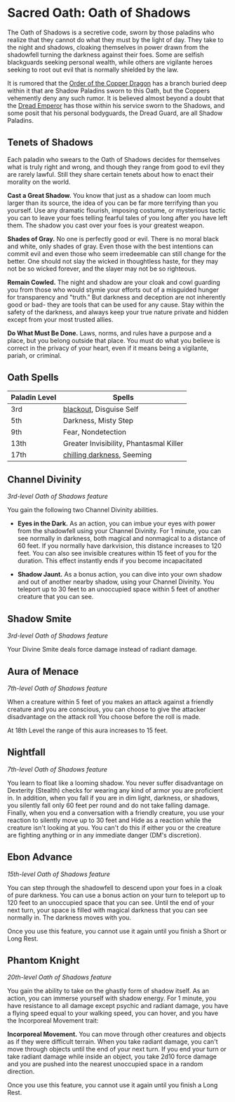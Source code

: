 # Sacred Oath: Oath of Shadows
The Oath of Shadows is a secretive code, sworn by those paladins who realize that they cannot do what they must by the light of day. They take to the night and shadows, cloaking themselves in power drawn from the shadowfell turning the darkness against their foes. Some are selfish blackguards seeking personal wealth, while others are vigilante heroes seeking to root out evil that is normally shielded by the law.

It is rumored that the [Order of the Copper Dragon](../../Organizations/DraconicOrder/Copper.md) has a branch buried deep within it that are Shadow Paladins sworn to this Oath, but the Coppers vehemently deny any such rumor. It is believed almost beyond a doubt that the [Dread Emperor](/People/DreadEmperor.md) has those within his service sworn to the Shadows, and some posit that his personal bodyguards, the Dread Guard, are all Shadow Paladins.

## Tenets of Shadows
Each paladin who swears to the Oath of Shadows decides for themselves what is truly right and wrong, and though they range from good to evil they are rarely lawful. Still they share certain tenets about how to enact their morality on the world.

**Cast a Great Shadow.** You know that just as a shadow can loom much larger than its source, the idea of you can be far more terrifying than you yourself. Use any dramatic flourish, imposing costume, or mysterious tactic you can to leave your foes telling fearful tales of you long after you have left them. The shadow you cast over your foes is your greatest weapon.

**Shades of Gray.** No one is perfectly good or evil. There is no moral black and white, only shades of gray. Even those with the best intentions can commit evil and even those who seem irredeemable can still change for the better. One should not slay the wicked in thoughtless haste, for they may not be so wicked forever, and the slayer may not be so righteous.

**Remain Cowled.** The night and shadow are your cloak and cowl guarding you from those who would stymie your efforts out of a misguided hunger for transparency and "truth." But darkness and deception are not inherently good or bad- they are tools that can be used for any cause. Stay within the safety of the darkness, and always keep your true nature private and hidden except from your most trusted allies.

**Do What Must Be Done.** Laws, norms, and rules have a purpose and a place, but you belong outside that place. You must do what you believe is correct in the privacy of your heart, even if it means being a vigilante, pariah, or criminal.

## Oath Spells

Paladin Level|Spells
-------------|------
3rd|[blackout](/Magic/Spells/blackout.md), Disguise Self
5th|Darkness, Misty Step
9th|Fear, Nondetection
13th|Greater Invisibility, Phantasmal Killer
17th|[chilling darkness](/Magic/Spells/chilling-darkness.md), Seeming

## Channel Divinity
*3rd-level Oath of Shadows feature*

You gain the following two Channel Divinity abilities.

* **Eyes in the Dark.** As an action, you can imbue your eyes with power from the shadowfell using your Channel Divinity. For 1 minute, you can see normally in darkness, both magical and nonmagical to a distance of 60 feet. If you normally have darkvision, this distance increases to 120 feet. You can also see invisible creatures within 15 feet of you for the duration. This effect instantly ends if you become incapacitated 

* **Shadow Jaunt.** As a bonus action, you can dive into your own shadow and out of another nearby shadow, using your Channel Divinity. You teleport up to 30 feet to an unoccupied
space within 5 feet of another creature that you can see.

## Shadow Smite
*3rd-level Oath of Shadows feature*

Your Divine Smite deals force damage instead of radiant damage.

## Aura of Menace
*7th-level Oath of Shadows feature*

When a creature within 5 feet of you makes an attack against a friendly creature and you are conscious, you can choose to give the attacker disadvantage on the attack roll You choose before the roll is made.

At 18th Level the range of this aura increases to 15 feet.

## Nightfall
*7th-level Oath of Shadows feature*

You learn to float like a looming shadow. You never suffer disadvantage on Dexterity (Stealth) checks for wearing any kind of armor you are proficient in. In addition, when you fall if you are in dim light, darkness, or shadows, you silently fall only 60 feet per round and do not take falling damage. Finally, when you end a conversation with a friendly
creature, you use your reaction to silently move up to 30 feet and Hide as a reaction while the creature isn't looking at you. You can't do this if either you or the creature are fighting anything or in any immediate danger (DM's discretion).

## Ebon Advance
*15th-level Oath of Shadows feature*

You can step through the shadowfell to descend upon your foes in a cloak of pure darkness. You can use a bonus action on your turn to teleport up to 120 feet to an unoccupied space that you can see. Until the end of your next turn, your space is filled with magical darkness that you can see normally in. The darkness moves with you.

Once you use this feature, you cannot use it again until you finish a Short or Long Rest.

## Phantom Knight
*20th-level Oath of Shadows feature*

You gain the ability to take on the ghastly form of shadow itself. As an action, you can immerse yourself with shadow energy. For 1 minute, you have resistance to all damage except psychic and radiant damage, you have a flying speed equal to your walking speed, you can hover, and you have the Incorporeal Movement trait:

**Incorporeal Movement.** You can move through other creatures and objects as if they were difficult terrain. When you take radiant damage, you can't move through objects until the end of your next turn. If you end your turn or take radiant damage while inside an object, you take 2d10 force damage and you are pushed into the nearest unoccupied space in a random direction.

Once you use this feature, you cannot use it again until you finish a Long Rest.
